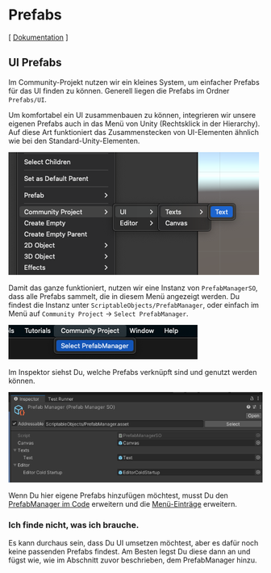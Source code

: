 # Prefabs

[ [Dokumentation](../README.md) ]

## UI Prefabs

Im Community-Projekt nutzen wir ein kleines System, um einfacher Prefabs für das UI finden zu können.
Generell liegen die Prefabs im Ordner `Prefabs/UI`.

Um komfortabel ein UI zusammenbauen zu können, integrieren wir unsere eigenen Prefabs auch in das Menü von Unity (Rechtsklick in der Hierarchy).
Auf diese Art funktioniert das Zusammenstecken von UI-Elementen ähnlich wie bei den Standard-Unity-Elementen.

![Hierarchy Menü](assets/hierarchy-menu.png)

Damit das ganze funktioniert, nutzen wir eine Instanz von `PrefabManagerSO`, dass alle Prefabs sammelt, die in diesem Menü angezeigt werden.
Du findest die Instanz unter `ScriptableObjects/PrefabManager`, oder einfach im Menü auf `Community Project` -> `Select PrefabManager`.

![Select Prefab Manager](assets/select-prefab-manager.png)

Im Inspektor siehst Du, welche Prefabs verknüpft sind und genutzt werden können.

![Prefab Manager](assets/prefab-manager.png)

Wenn Du hier eigene Prefabs hinzufügen möchtest, musst Du den [PrefabManager im Code](../../../../CommunityProject/Assets/_Game/Scripts/Runtime/EditorExtensions/ScriptableObjects/PrefabManagerSO.cs) erweitern und die [Menü-Einträge](../../../../CommunityProject/Assets/_Game/Scripts/Editor/Menus/GameObjectMenu) erweitern.

### Ich finde nicht, was ich brauche.

Es kann durchaus sein, dass Du UI umsetzen möchtest, aber es dafür noch keine passenden Prefabs findest.
Am Besten legst Du diese dann an und fügst wie, wie im Abschnitt zuvor beschrieben, dem PrefabManager hinzu.